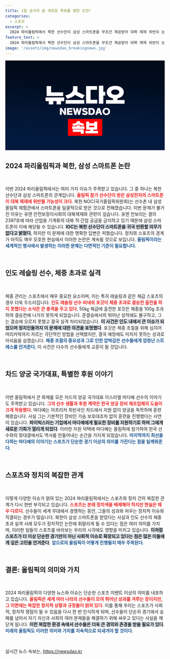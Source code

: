 ```yaml
---
title: 1점 궁사의 꿈 새로운 목표를 향한 도전!
categories:
  - 스포츠
excerpt: >
  2024 파리올림픽에서 북한 선수단이 삼성 스마트폰을 무조건 제공받아 대북 제재 위반이 논란으로 떠오르고, 인도 레슬링 선수 비네쉬 포갓은 100g 차이로 결승 진출 실패! 차드의 1점 궁사 이스라엘 마다예는 한국 업체의 후원을 받으며 감동적인 이야기를 이어갑니다.
feature_text: >
  2024 파리올림픽에서 북한 선수단이 삼성 스마트폰을 무조건 제공받아 대북 제재 위반이 논란으로 떠오르고, 인도 레슬링 선수 비네쉬 포갓은 100g 차이로 결승 진출 실패! 차드의 1점 궁사 이스라엘 마다예는 한국 업체의 후원을 받으며 감동적인 이야기를 이어갑니다.
image: '/assets/img/newsdao_breakingnews.jpg'
---
```


<p><img src="/assets/img/newsdao_breakingnews.jpg" alt="ontimetimes 속보" /></p>

<h2 data-ke-size="size26">2024 파리올림픽과 북한, 삼성 스마트폰 논란</h2>

<p data-ke-size="size16">&nbsp;</p>

<p>이번 2024 파리올림픽에서는 여러 가지 이슈가 주목받고 있습니다. 그 중 하나는 북한 선수단과 삼성 스마트폰의 관계입니다. <b><span style="color: #ee2323;">올림픽 참가 선수단이 받은 삼성전자의 스마트폰이 대북 제재에 위반될 가능성이 크다</span></b>. 북한 NOC(국가올림픽위원회)는 선수촌 내 삼성 올림픽 체험관에서 스마트폰을 일괄적으로 받은 것으로 전해졌습니다. 이번 문제가 불거진 이유는 유엔 안전보장이사회의 대북제재와 관련이 깊습니다. 유엔 안보리는 결의 2397호에 따라 산업용 기계류의 대북 직·간접 공급을 금지하고 있기 때문에 삼성 스마트폰이 이에 해당될 수 있습니다. <b><span style="background-color: #21538527;">IOC는 북한 선수단이 스마트폰을 귀국 반환할 의무가 없다고 밝혔다</span></b>, 하지만 이 문제에 대한 명확한 답변은 피했습니다. 정치와 스포츠의 경계가 아직도 매우 모호한 현실에서 이러한 논란은 계속될 것으로 보입니다. <b><span style="color: #1a5490;">올림픽이라는 세계적인 행사에서 발생하는 이러한 문제는 다면적인 기준이 필요합니다</span></b>.</p>

<p data-ke-size="size16">&nbsp;</p>

<h2 data-ke-size="size26">인도 레슬링 선수, 체중 초과로 실격</h2>

<p data-ke-size="size16">&nbsp;</p>

<p>체중 관리는 스포츠에서 매우 중요한 요소이며, 이는 특히 레슬링과 같은 체급 스포츠의 경우 더욱 두드러집니다. <b><span style="color: #ee2323;">인도 레슬링 선수 비네쉬 포갓이 체중 초과로 결승전 출전을 하지 못했다는 소식은 큰 충격을 주고 있다</span></b>. 50㎏ 체급에 출전한 포갓은 체중을 100g 초과하여 결승전에 나가지 못하게 되었습니다. 준결승에서의 뛰어난 성적에도 불구하고, 그는 결승에 오르지 못했고 결국 실격 처리되었습니다. <b><span style="background-color: #21538527;">이 사건은 인도 내에서 큰 이슈가 되었으며 정치인들까지 이 문제에 대한 의견을 표명했다</span></b>. 포갓은 체중 조절을 위해 심지어 머리카락까지 자르는 극단적인 방법을 선택했지만, 결국 예정에도 미치지 못하는 성과로 아쉬움을 삼켰습니다. <b><span style="color: #1a5490;">체중 조절의 중요성과 그로 인한 압박감은 선수들에게 엄청난 스트레스를 안겨준다</span></b>, 이 사건은 다수의 선수들에게 교훈이 될 것입니다.</p>

<p data-ke-size="size16">&nbsp;</p>

<h2 data-ke-size="size26">차드 양궁 국가대표, 특별한 후원 이야기</h2>

<p data-ke-size="size16">&nbsp;</p>

<p>이번 올림픽에서 큰 화제를 모은 차드의 양궁 국가대표 이스라엘 마다예 선수의 이야기도 주목받고 있습니다. <b><span style="color: #ee2323;">그의 선수 생활과 후원 계약은 한국 양궁 장비 제조업체의 도움이 크게 작용했다</span></b>. 마다예는 아프리카 최빈국인 차드에서 지원 없이 양궁을 독학하며 훈련해왔습니다. 사실 그는 기본적인 장비인 가슴 보호대조차 없이 훈련을 진행했다는 사연이 있습니다. <b><span style="background-color: #21538527;">파이빅스라는 기업에서 마다예에게 필요한 장비를 지원하기로 하며 그에게 새로운 기회가 열리게 되었다</span></b>. 이러한 지원 덕택에 마다예는 올림픽에 참가하여 한국 선수와의 맞대결에서도 역사를 만들어내는 순간을 가지게 되었습니다. <b><span style="color: #1a5490;">마지막까지 최선을 다하는 마다예의 이야기는 스포츠가 단순한 경기 이상의 의미를 가진다는 점을 일깨워준다</span></b>.</p>

<p data-ke-size="size16">&nbsp;</p>

<h2 data-ke-size="size26">스포츠와 정치의 복잡한 관계</h2>

<p data-ke-size="size16">&nbsp;</p>

<p>이렇게 다양한 이슈가 얽혀 있는 2024 파리올림픽에서는 스포츠와 정치 간의 복잡한 관계가 다시 한번 부각되고 있습니다. <b><span style="color: #ee2323;">스포츠는 본래 정치색을 배제해야 하지만 현실은 매우 다르다</span></b>. 선수들이 세계 무대에서 경쟁하는 동안, 그들의 성과와 처우는 정치적 이슈와 직결되는 경우가 많습니다. 북한이 삼성 스마트폰을 받았다는 사실과 인도 선수의 체중 초과 실격 사례 모두가 정치적인 논란에 휘말리게 될 수 있다는 점은 여러 의미를 가지며, 이러한 일들이 스포츠를 바라보는 우리의 시각에도 영향을 미치고 있습니다. <b><span style="background-color: #21538527;">이처럼 스포츠가 더 이상 단순한 경기만이 아닌 사회적 이슈로 확장되고 있다는 점은 많은 이들에게 깊은 고민을 안겨준다</span></b>. <b><span style="color: #1a5490;">앞으로의 올림픽이 어떻게 진행될지 매우 주목된다</span></b>.</p>

<p data-ke-size="size16">&nbsp;</p>

<h2 data-ke-size="size26">결론: 올림픽의 의미와 가치</h2>

<p data-ke-size="size16">&nbsp;</p>

<p>2024 파리올림픽의 다양한 뉴스와 이슈는 단순한 스포츠 이벤트 이상의 의미를 내포하고 있습니다. <b><span style="color: #ee2323;">올림픽은 세계 여러 나라의 선수들이 모여 뛰어난 성과를 겨루는 장이지만, 그 이면에는 복잡한 정치적 상황과 규정들이 얽혀 있다</span></b>. 이를 통해 우리는 스포츠가 사회적, 정치적 쟁점이 될 수 있음을 다시 한 번 인식하게 되며, 선수들이 단순히 경기에서 승패를 넘어서 자기 자신과 사회의 여러 문제들을 해결하기 위해 싸우고 있다는 사실을 깨닫게 됩니다. <b><span style="background-color: #21538527;">이런 복잡한 환경 속에서 선수들은 더욱 큰 경의와 존경을 받을 필요가 있다</span></b>. <b><span style="color: #1a5490;">미래의 올림픽도 이러한 의미와 가치를 지속적으로 되새겨야 할 것이다</span></b>.</p>

<p data-ke-size="size16">&nbsp;</p>
실시간 뉴스 속보는, <a href="https://newsdao.kr" rel="dofollow">https://newsdao.kr</a>


